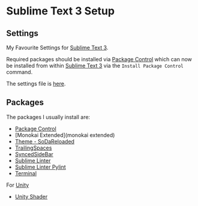 # Sublime Text 3 Setup

## Settings

My Favourite Settings for [Sublime Text 3](https://www.sublimetext.com/3).

Required packages should be installed via [Package Control](https://packagecontrol.io/) which can now be installed from within [Sublime Text 3](https://www.sublimetext.com/3) via the `Install Package Control` command.

The settings file is [here](https://github.com/CapeGuy-Ben/Sublime-Text-3-Settings/blob/master/Preferences.sublime-settings).

## Packages

The packages I usually install are:

- [Package Control](https://packagecontrol.io/)
- [Monokai Extended](monokai extended)
- [Theme - SoDaReloaded](https://packagecontrol.io/packages/Theme%20-%20SoDaReloaded)
- [TrailingSpaces](https://packagecontrol.io/search/trailingspaces)
- [SyncedSideBar](https://packagecontrol.io/packages/SyncedSideBar)
- [Sublime Linter](https://packagecontrol.io/packages/SublimeLinter)
- [Sublime Linter Pylint](https://packagecontrol.io/packages/SublimeLinter-pylint)
- [Terminal](https://packagecontrol.io/packages/Terminal)

For [Unity](https://unity3d.com/)
- [Unity Shader](https://packagecontrol.io/search/unity%20shader)
